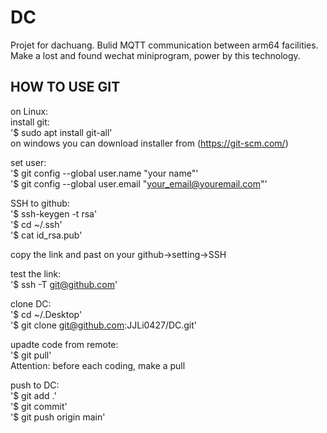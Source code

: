 # DC
Projet for dachuang. Bulid MQTT communication between arm64 facilities. Make a lost and found wechat miniprogram, power by this technology.  

## HOW TO USE GIT 
on Linux:  
install git:  
'$ sudo apt install git-all'  
on windows you can download installer from (https://git-scm.com/)  

set user:  
'$ git config --global user.name "your name"'  
'$ git config --global user.email "your_email@youremail.com"'  

SSH to github:  
'$ ssh-keygen -t rsa'  
'$ cd ~/.ssh'  
'$ cat id_rsa.pub'  

copy the link and past on your github->setting->SSH  

test the link:  
'$ ssh -T git@github.com'  

clone DC:  
'$ cd ~/.Desktop'  
'$ git clone git@github.com:JJLi0427/DC.git'  

upadte code from remote:  
'$ git pull'  
Attention: before each coding, make a pull  

push to DC:  
'$ git add .'  
'$ git commit'  
'$ git push origin main'

